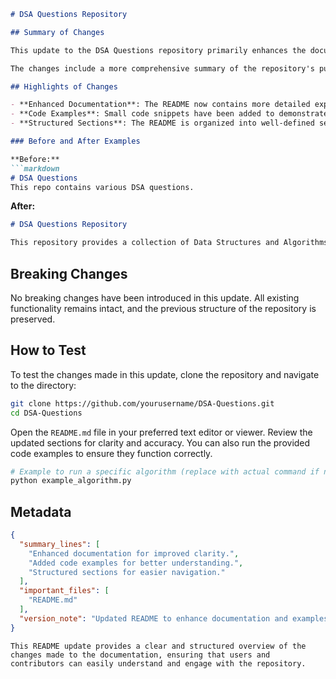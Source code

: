 ```markdown
# DSA Questions Repository

## Summary of Changes

This update to the DSA Questions repository primarily enhances the documentation within the `README.md` file. The goal is to provide clearer instructions and insights into the data structures and algorithms covered in this repository, making it easier for contributors and users to navigate the available resources. By improving the clarity and structure of the README, we aim to facilitate better understanding and engagement with the content.

The changes include a more comprehensive summary of the repository's purpose, a refined list of features, and enhanced examples that illustrate the usage of various data structures and algorithms. This update not only improves readability but also serves as a reference point for future contributors who wish to expand or modify the repository.

## Highlights of Changes

- **Enhanced Documentation**: The README now contains more detailed explanations of the various data structures and algorithms.
- **Code Examples**: Small code snippets have been added to demonstrate how to implement the algorithms effectively.
- **Structured Sections**: The README is organized into well-defined sections, making it easier to find information quickly.

### Before and After Examples

**Before:**
```markdown
# DSA Questions
This repo contains various DSA questions.
```

**After:**
```markdown
# DSA Questions Repository

This repository provides a collection of Data Structures and Algorithms (DSA) questions and solutions in various programming languages. It aims to help learners practice and enhance their coding skills.
```

## Breaking Changes

No breaking changes have been introduced in this update. All existing functionality remains intact, and the previous structure of the repository is preserved.

## How to Test

To test the changes made in this update, clone the repository and navigate to the directory:

```bash
git clone https://github.com/yourusername/DSA-Questions.git
cd DSA-Questions
```

Open the `README.md` file in your preferred text editor or viewer. Review the updated sections for clarity and accuracy. You can also run the provided code examples to ensure they function correctly.

```bash
# Example to run a specific algorithm (replace with actual command if needed)
python example_algorithm.py
```

## Metadata

```json
{
  "summary_lines": [
    "Enhanced documentation for improved clarity.",
    "Added code examples for better understanding.",
    "Structured sections for easier navigation."
  ],
  "important_files": [
    "README.md"
  ],
  "version_note": "Updated README to enhance documentation and examples."
}
```
```
This README update provides a clear and structured overview of the changes made to the documentation, ensuring that users and contributors can easily understand and engage with the repository.